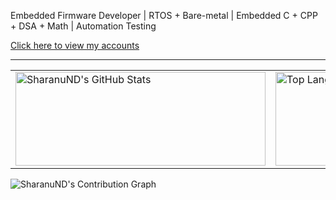 Embedded Firmware Developer | RTOS + Bare-metal | Embedded C + CPP + DSA + Math | Automation Testing

[Click here to view my accounts](https://linktr.ee/sharanu.dibbadamani)

<hr>
<table>
  <tr>
    <td>
      <img src="https://github-readme-stats.vercel.app/api?username=SharanuND&show_icons=true&theme=radical&count_private=true&hide_rank=true" alt="SharanuND's GitHub Stats" width="400" height="150" />
    </td>
    <td>
      <img src="https://github-readme-stats.vercel.app/api/top-langs/?username=SharanuND&layout=compact&theme=radical&cache_seconds=86400&langs_count=5" alt="Top Languages" width="400" height="150" />
    </td>
  </tr>
</table>



![SharanuND's Contribution Graph](https://github-readme-activity-graph.vercel.app/graph?username=SharanuND&theme=radical)
